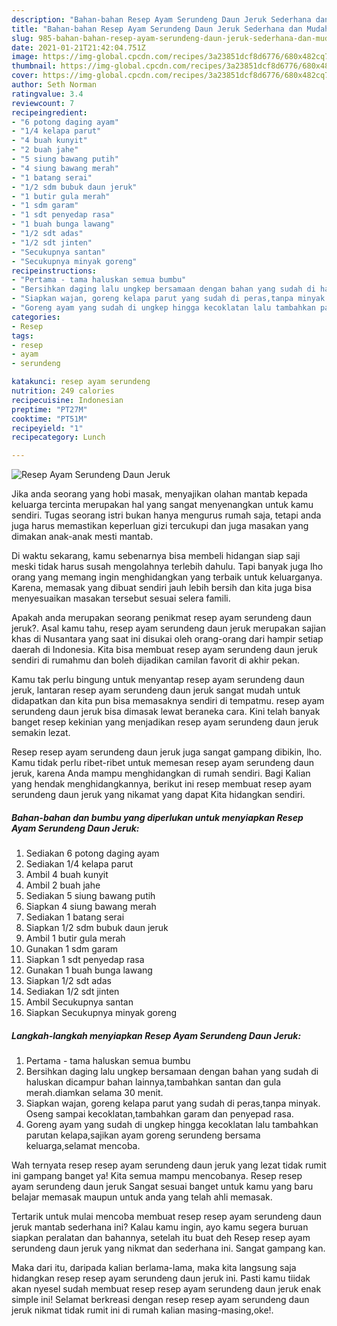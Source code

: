 ```yaml
---
description: "Bahan-bahan Resep Ayam Serundeng Daun Jeruk Sederhana dan Mudah Dibuat"
title: "Bahan-bahan Resep Ayam Serundeng Daun Jeruk Sederhana dan Mudah Dibuat"
slug: 985-bahan-bahan-resep-ayam-serundeng-daun-jeruk-sederhana-dan-mudah-dibuat
date: 2021-01-21T21:42:04.751Z
image: https://img-global.cpcdn.com/recipes/3a23851dcf8d6776/680x482cq70/resep-ayam-serundeng-daun-jeruk-foto-resep-utama.jpg
thumbnail: https://img-global.cpcdn.com/recipes/3a23851dcf8d6776/680x482cq70/resep-ayam-serundeng-daun-jeruk-foto-resep-utama.jpg
cover: https://img-global.cpcdn.com/recipes/3a23851dcf8d6776/680x482cq70/resep-ayam-serundeng-daun-jeruk-foto-resep-utama.jpg
author: Seth Norman
ratingvalue: 3.4
reviewcount: 7
recipeingredient:
- "6 potong daging ayam"
- "1/4 kelapa parut"
- "4 buah kunyit"
- "2 buah jahe"
- "5 siung bawang putih"
- "4 siung bawang merah"
- "1 batang serai"
- "1/2 sdm bubuk daun jeruk"
- "1 butir gula merah"
- "1 sdm garam"
- "1 sdt penyedap rasa"
- "1 buah bunga lawang"
- "1/2 sdt adas"
- "1/2 sdt jinten"
- "Secukupnya santan"
- "Secukupnya minyak goreng"
recipeinstructions:
- "Pertama - tama haluskan semua bumbu"
- "Bersihkan daging lalu ungkep bersamaan dengan bahan yang sudah di haluskan dicampur bahan lainnya,tambahkan santan dan gula merah.diamkan selama 30 menit."
- "Siapkan wajan, goreng kelapa parut yang sudah di peras,tanpa minyak. Oseng sampai kecoklatan,tambahkan garam dan penyepad rasa."
- "Goreng ayam yang sudah di ungkep hingga kecoklatan lalu tambahkan parutan kelapa,sajikan ayam goreng serundeng bersama keluarga,selamat mencoba."
categories:
- Resep
tags:
- resep
- ayam
- serundeng

katakunci: resep ayam serundeng 
nutrition: 249 calories
recipecuisine: Indonesian
preptime: "PT27M"
cooktime: "PT51M"
recipeyield: "1"
recipecategory: Lunch

---
```



![Resep Ayam Serundeng Daun Jeruk](https://img-global.cpcdn.com/recipes/3a23851dcf8d6776/680x482cq70/resep-ayam-serundeng-daun-jeruk-foto-resep-utama.jpg)

Jika anda seorang yang hobi masak, menyajikan olahan mantab kepada keluarga tercinta merupakan hal yang sangat menyenangkan untuk kamu sendiri. Tugas seorang istri bukan hanya mengurus rumah saja, tetapi anda juga harus memastikan keperluan gizi tercukupi dan juga masakan yang dimakan anak-anak mesti mantab.

Di waktu  sekarang, kamu sebenarnya bisa membeli hidangan siap saji meski tidak harus susah mengolahnya terlebih dahulu. Tapi banyak juga lho orang yang memang ingin menghidangkan yang terbaik untuk keluarganya. Karena, memasak yang dibuat sendiri jauh lebih bersih dan kita juga bisa menyesuaikan masakan tersebut sesuai selera famili. 



Apakah anda merupakan seorang penikmat resep ayam serundeng daun jeruk?. Asal kamu tahu, resep ayam serundeng daun jeruk merupakan sajian khas di Nusantara yang saat ini disukai oleh orang-orang dari hampir setiap daerah di Indonesia. Kita bisa membuat resep ayam serundeng daun jeruk sendiri di rumahmu dan boleh dijadikan camilan favorit di akhir pekan.

Kamu tak perlu bingung untuk menyantap resep ayam serundeng daun jeruk, lantaran resep ayam serundeng daun jeruk sangat mudah untuk didapatkan dan kita pun bisa memasaknya sendiri di tempatmu. resep ayam serundeng daun jeruk bisa dimasak lewat beraneka cara. Kini telah banyak banget resep kekinian yang menjadikan resep ayam serundeng daun jeruk semakin lezat.

Resep resep ayam serundeng daun jeruk juga sangat gampang dibikin, lho. Kamu tidak perlu ribet-ribet untuk memesan resep ayam serundeng daun jeruk, karena Anda mampu menghidangkan di rumah sendiri. Bagi Kalian yang hendak menghidangkannya, berikut ini resep membuat resep ayam serundeng daun jeruk yang nikamat yang dapat Kita hidangkan sendiri.

<!--inarticleads1-->

##### Bahan-bahan dan bumbu yang diperlukan untuk menyiapkan Resep Ayam Serundeng Daun Jeruk:

1. Sediakan 6 potong daging ayam
1. Sediakan 1/4 kelapa parut
1. Ambil 4 buah kunyit
1. Ambil 2 buah jahe
1. Sediakan 5 siung bawang putih
1. Siapkan 4 siung bawang merah
1. Sediakan 1 batang serai
1. Siapkan 1/2 sdm bubuk daun jeruk
1. Ambil 1 butir gula merah
1. Gunakan 1 sdm garam
1. Siapkan 1 sdt penyedap rasa
1. Gunakan 1 buah bunga lawang
1. Siapkan 1/2 sdt adas
1. Sediakan 1/2 sdt jinten
1. Ambil Secukupnya santan
1. Siapkan Secukupnya minyak goreng




<!--inarticleads2-->

##### Langkah-langkah menyiapkan Resep Ayam Serundeng Daun Jeruk:

1. Pertama - tama haluskan semua bumbu
1. Bersihkan daging lalu ungkep bersamaan dengan bahan yang sudah di haluskan dicampur bahan lainnya,tambahkan santan dan gula merah.diamkan selama 30 menit.
1. Siapkan wajan, goreng kelapa parut yang sudah di peras,tanpa minyak. Oseng sampai kecoklatan,tambahkan garam dan penyepad rasa.
1. Goreng ayam yang sudah di ungkep hingga kecoklatan lalu tambahkan parutan kelapa,sajikan ayam goreng serundeng bersama keluarga,selamat mencoba.




Wah ternyata resep resep ayam serundeng daun jeruk yang lezat tidak rumit ini gampang banget ya! Kita semua mampu mencobanya. Resep resep ayam serundeng daun jeruk Sangat sesuai banget untuk kamu yang baru belajar memasak maupun untuk anda yang telah ahli memasak.

Tertarik untuk mulai mencoba membuat resep resep ayam serundeng daun jeruk mantab sederhana ini? Kalau kamu ingin, ayo kamu segera buruan siapkan peralatan dan bahannya, setelah itu buat deh Resep resep ayam serundeng daun jeruk yang nikmat dan sederhana ini. Sangat gampang kan. 

Maka dari itu, daripada kalian berlama-lama, maka kita langsung saja hidangkan resep resep ayam serundeng daun jeruk ini. Pasti kamu tiidak akan nyesel sudah membuat resep resep ayam serundeng daun jeruk enak simple ini! Selamat berkreasi dengan resep resep ayam serundeng daun jeruk nikmat tidak rumit ini di rumah kalian masing-masing,oke!.

